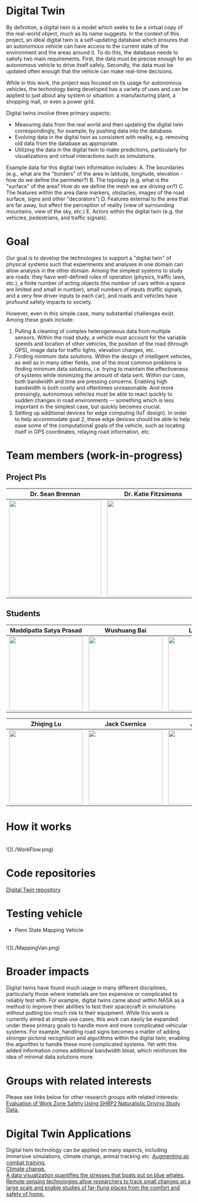 # Digital Twin 
By definition, a digital twin is a model which seeks to be a virtual copy of the real-world object, much as its name suggests. In the context of this project, an ideal digital twin is a self-updating database which ensures that an autonomous vehicle can have access to the current state of the environment and the areas around it. To do this, the database needs to satisfy two main requirements. First, the data must be precise enough for an autonomous vehicle to drive itself safely. Secondly, the data must be updated often enough that the vehicle can make real-time decisions. 

While in this work, the project was focused on its usage for autonomous vehicles, the technology being developed has a variety of uses and can be applied to just about any system or situation: a manufacturing plant, a shopping mall, or even a power grid.


Digital twins involve three primary aspects:

- Measuring data from the real world and then updating the digital twin correspondingly, for example, by pushing data into the database.
- Evolving data in the digital twin as consistent with reality, e.g. removing old data from the database as appropriate.
- Utilizing the data in the digital twin to make predictions, particularly for visualizations and virtual interactions such as simulations.

Example data for this digital twin information includes: A. The boundaries (e.g., what are the "borders" of the area in latitude, longitude, elevation - how do we define the perimeter?) B. The topology (e.g. what is the "surface" of the area? How do we define the mesh we are driving on?) C. The features within the area (lane markers, obstacles, images of the road surface, signs and other "decorators") D. Features external to the area that are far away, but affect the perception of reality (view of surrounding mountains, view of the sky, etc.) E. Actors within the digital twin (e.g. the vehicles, pedestrians, and traffic signals).

# Goal

Our goal is to develop the technologies to support a "digital twin" of physical systems such that experiments and analyses in one domain can allow analysis in the other domain. Among the simplest systems to study are roads: they have well-defined rules of operation (physics, traffic laws, etc.), a finite number of acting objects (the number of cars within a space are limited and small in number), small numbers of inputs (traffic signals, and a very few driver inputs to each car), and roads and vehicles have profound safety impacts to society. 

However, even in this simple case, many substantial challenges exist. Among these goals include: 

 1. Pulling & cleaning of complex heterogeneous data from multiple sensors. Within the road study, a vehicle must account for the variable speeds and location of other vehicles, the position of the road (through GPS), image data for traffic lights, elevation changes, etc.
 2. Finding minimum data solutions. Within the design of intelligent vehicles, as well as in many other fields, one of the most common problems is finding minimum data solutions, i.e. trying to maintain the effectiveness of systems while minimizing the amount of data sent. Within our case, both bandwidth and time are pressing concerns. Enabling high bandwidth is both costly and oftentimes unreasonable. And more pressingly, autonomous vehicles must be able to react quickly to sudden changes in road environments -- something which is less important in the simplest case, but quickly becomes crucial.
 3. Setting up additional devices for edge computing (IoT design). In order to help accommodate goal 2, these edge devices should be able to help ease some of the computational goals of the vehicle, such as locating itself in GPS coordinates, relaying road information, etc.

# Team members (work-in-progress)
 
  ## Project PIs
  


  Dr. Sean Brennan         |  Dr. Katie Fitzsimons 
:-------------------------:|:-------------------------:
<img src="https://github.com/ForgetfulDatabases/ForgetfulDatabases.github.io/blob/main/assets/images/brennan-sean_2017.jpg?raw=true" height = "260" width= "250">  |  <img src="https://user-images.githubusercontent.com/66030812/148872471-088bf3ee-8256-45b1-836e-6d51d16c8586.jpg?raw=true" height = "260" width= "250">

 


   ## Students

 Maddipatla Satya Prasad   |  Wushuang Bai             | Liming Gao                | Xinyu Cao
:-------------------------:|:-------------------------:|:-------------------------:|:-------------------------:
<img src ="https://user-images.githubusercontent.com/66030812/148874623-e1d5d245-d73a-4627-84d4-d3e6ebe4a59a.jpg?raw=true" height = "200" width= "200">  | <img src="https://user-images.githubusercontent.com/66030812/148874647-b4cdc4b8-b89f-4a1f-84ee-668c88bc0c23.jpg?raw=true" height = "200" width= "200"> | <img src="https://user-images.githubusercontent.com/66030812/148875266-8b5677b8-01df-46fd-8fbd-e02e0ea36858.jpg?raw=true" height = "200" width= "200"> |  <img src="https://user-images.githubusercontent.com/66030812/148875578-b771c5a6-ba7f-4ed7-be9f-0eea22f8b732.jpg?raw=true" height = "200" width= "200">

 Zhiqing Lu                |  Jack Csernica            | Julian Sim
:-------------------------:|:-------------------------:|:-------------------------:
<img src="https://user-images.githubusercontent.com/66030812/148875815-0ac99750-eeb3-4379-b84d-380cca94d872.jpg?raw=true" height = "200" width= "200"> | <img src= "https://user-images.githubusercontent.com/66030812/149390741-47366379-5bc4-4b2f-952c-597b2233e913.jpg?raw=true" height = "200" width= "200"> | <img src= "https://user-images.githubusercontent.com/66030812/149973451-a3e9f436-ed62-4aa0-8818-ef677c42db80.jpg?raw=true" height = "200" width= "200">




# How it works
<br>
![](./WorkFlow.png)

# Code repositories
[Digital Twin repository](https://github.com/ivsg-psu/Databases_Projects_DigitalTwin/wiki)

# Testing vehicle
- Penn State Mapping Vehicle
<br>
![](./MappingVan.png)

# Broader impacts
Digital twins have found much usage in many different disciplines, particularly those where materials are too expensive or complicated to reliably test with. For example, digital twins came about within NASA as a method to improve their abilities to test their spacecraft in simulations without putting too much risk to their equipment. While this work is currently aimed at simple use cases, this work can easily be expanded under these primary goals to handle more and more complicated vehicular systems. For example, handling road signs becomes a matter of adding stronger pictoral recognition and algorithms within the digital twin, enabling the algorithm to handle these more complicated systems. Yet with this added information comes additional bandwidth bloat, which reinforces the idea of minimal data solutions more.

# Groups with related interests
Please see links below for other research groups with related interests:
<br>
[Evaluation of Work Zone Safety Using SHRP2 Naturalistic Driving Study Data.](https://intrans.iastate.edu/research/in-progress/evaluation-of-work-zone-safety-using-shrp2-naturalistic-driving-study-data/)

# Digital Twin Applications
Digital twin technology can be applied on many aspects, including Immersive simulations, climate change, animal tracking etc.
[Augmenting air combat training.](https://www.asme.org/topics-resources/content/augmenting-air-combat-training)
<br>
[Climate change.](https://www.asme.org/topics-resources/content/a-digital-twin-for-mother-earth)
<br>
[A data visualization quantifies the stresses that boats put on blue whales.](https://www.americanscientist.org/article/giants-in-traffic)
<br>
[Remote sensing technologies allow researchers to track small changes on a large scale and enable studies of far-flung places from the comfort and safety of home.](https://www.americanscientist.org/article/the-shift-to-a-birds-eye-view)



